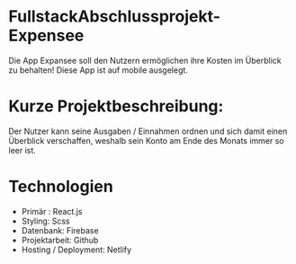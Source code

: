 # FullstackAbschlussprojekt- Expensee
Die App Expansee soll den Nutzern ermöglichen ihre Kosten im Überblick zu behalten! Diese App ist auf mobile ausgelegt.

#  Kurze Projektbeschreibung:
Der Nutzer kann seine Ausgaben / Einnahmen ordnen und sich damit einen Überblick verschaffen, weshalb sein Konto am Ende des Monats immer so leer ist.

# Technologien
- Primär : React.js
- Styling: Scss
- Datenbank: Firebase
- Projektarbeit: Github
- Hosting / Deployment: Netlify





